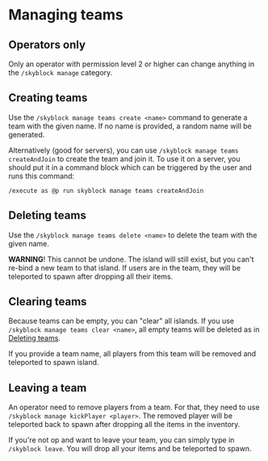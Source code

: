 # Managing teams
## Operators only
Only an operator with permission level 2 or higher can change anything in the `/skyblock manage` category.

## Creating teams
Use the `/skyblock manage teams create <name>` command to generate a team with the given name. If no name is provided, 
a random name will be generated.

Alternatively (good for servers), you can use `/skyblock manage teams createAndJoin` to create the team and join
it. To use it on a server, you should put it in a command block which can be triggered by the user and runs this 
command:

`/execute as @p run skyblock manage teams createAndJoin`

## Deleting teams
Use the `/skyblock manage teams delete <name>` to delete the team with the given name.

**WARNING**! This cannot be undone. The island will still exist, but you can't re-bind a new team to that island. If users 
are in the team, they will be teleported to spawn after dropping all their items.

## Clearing teams
Because teams can be empty, you can "clear" all islands. If you use `/skyblock manage teams clear <name>`, all empty 
teams will be deleted as in [Deleting teams](#deleting-teams).

If you provide a team name, all players from this team will be removed and teleported to spawn island.

## Leaving a team
An operator need to remove players from a team. For that, they need to use `/skyblock manage kickPlayer <player>`. 
The removed player will be teleported back to spawn after dropping all the items in the inventory.

If you're not op and want to leave your team, you can simply type in `/skyblock leave`. You will drop all your items 
and be teleported to spawn.